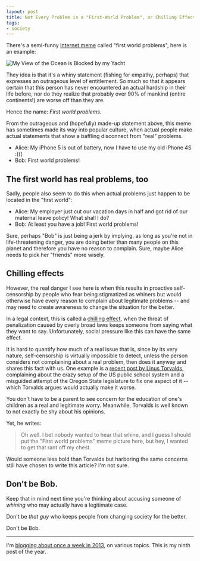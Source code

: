 ```yaml
---
layout: post
title: Not Every Problem is a "First-World Problem", or Chilling Effects of Social Pressure
tags:
- society
---
```


There's a semi-funny [Internet meme](http://en.wikipedia.org/wiki/Internet_meme) called "first world problems", here is an example:

![My View of the Ocean is Blocked by my Yacht](/media/2013/fwp.jpg)

They idea is that it's a whiny statement (fishing for empathy, perhaps) that expresses an outrageous level of entitlement. So much so that it appears certain that this person has never encountered an actual hardship in their life before, nor do they realize that probably over 90% of mankind (entire continents!) are worse off than they are.

Hence the name: *First world problems.*

From the outrageous and (hopefully) made-up statement above, this meme has sometimes made its way into popular culture, when actual people make actual statements that show a baffling disconnect from "real" problems.

* Alice: My iPhone 5 is out of battery, now I have to use my old iPhone 4S :(((
* Bob: First world problems!


## The first world has real problems, too
Sadly, people also seem to do this when actual problems just happen to be located in the "first world":

* Alice: My employer just cut our vacation days in half and got rid of our maternal leave policy! What shall I do?
* Bob: At least you have a job! First world problems!

Sure, perhaps "Bob" is just being a jerk by implying, as long as you're not in life-threatening danger, you are doing better than many people on this planet and therefore you have no reason to complain. Sure, maybe Alice needs to pick her "friends" more wisely.


## Chilling effects

However, the real danger I see here is when this results in proactive self-censorship by people who fear being stigmatized as whiners but would otherwise have every reason to complain about legitimate problems -- and may need to create awareness to change the situation for the better.

In a legal context, this is called a [chilling effect](http://en.wikipedia.org/wiki/Chilling_effect_%28law%29), when the threat of penalization caused by overly broad laws keeps someone from saying what they want to say. Unfortunately, social pressure like this can have the same effect.

It is hard to quantify how much of a real issue that is, since by its very nature, self-censorship is virtually impossible to detect, unless the person considers not complaining about a real problem, then does it anyway and shares this fact with us. One example is a [recent post by Linus Torvalds](https://plus.google.com/+LinusTorvalds/posts/J1NCgKQi55X), complaining about the crazy setup of the US public school system and a misguided attempt of the Oregon State legislature to fix one aspect of it -- which Torvalds argues would actually make it worse.

You don't have to be a parent to see concern for the education of one's children as a real and legitimate worry. Meanwhile, Torvalds is well known to not exactly be shy about his opinions.

Yet, he writes:

> Oh well. I bet nobody wanted to hear that whine, and I guess I should put the "First world problems" meme picture here, but hey, I wanted to get that rant off my chest.

Would someone less bold than Torvalds but harboring the same concerns still have chosen to write this article? I'm not sure.

## Don't be Bob.

Keep that in mind next time you're thinking about accusing someone of *whining* who may actually have a legitimate case.

Don't be *that guy* who keeps people from changing society for the better.

Don't be Bob.

---

I'm [blogging about once a week in 2013][challenge], on various topics. This is my ninth post of the year.

[challenge]: /2013/01/07/writing-challenge-accepted/
